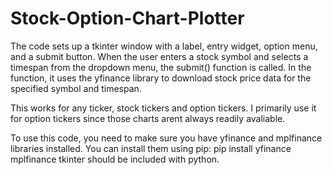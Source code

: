 # Stock-Option-Chart-Plotter
The code sets up a tkinter window with a label, entry widget, option menu, and a submit button. 
When the user enters a stock symbol and selects a timespan from the dropdown menu, the submit() function is called. 
In the function, it uses the yfinance library to download stock price data for the specified symbol and timespan.

This works for any ticker, stock tickers and option tickers. 
I primarily use it for option tickers since those charts arent always readily avaliable. 

To use this code, you need to make sure you have yfinance and mplfinance libraries installed. 
You can install them using pip:     pip install yfinance mplfinance
tkinter should be included with python. 
